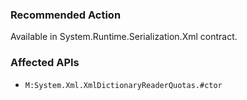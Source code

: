 ### Recommended Action
Available in System.Runtime.Serialization.Xml contract.

### Affected APIs
* `M:System.Xml.XmlDictionaryReaderQuotas.#ctor`
